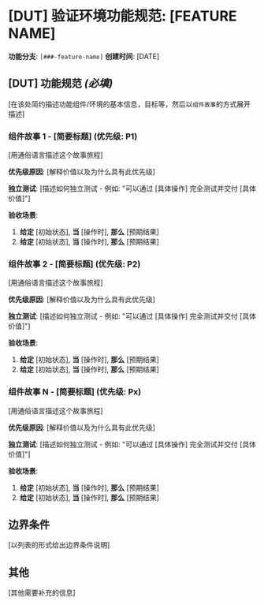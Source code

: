# [DUT] 验证环境功能规范: [FEATURE NAME]

**功能分支**: `[###-feature-name]`
**创建时间**: [DATE]

## [DUT] 功能规范 *(必填)*

<!--
  重要说明: 组件故事应按重要性排序, 作为测试旅程进行优先级划分.
  每个组件故事/旅程必须能够独立测试——这意味着即使只实现其中一个, 
  你仍然应该有一个可行的 MVP(最小可行产品)来交付价值.

  为每个故事分配优先级(P1、P2、P3 等), 其中 P1 是最关键的.
  将每个故事视为独立的功能切片, 可以: 
  - 独立开发
  - 独立测试
-->

[在该处简约描述功能组件/环境的基本信息，目标等，然后以`组件故事`的方式展开描述]


### 组件故事 1 - [简要标题] (优先级: P1)

[用通俗语言描述这个故事旅程]

**优先级原因**: [解释价值以及为什么具有此优先级]

**独立测试**: [描述如何独立测试 - 例如: "可以通过 [具体操作] 完全测试并交付 [具体价值]"]

**验收场景**: 

1. **给定** [初始状态], **当** [操作时], **那么** [预期结果]
2. **给定** [初始状态], **当** [操作时], **那么** [预期结果]


### 组件故事 2 - [简要标题] (优先级: P2)

[用通俗语言描述这个故事旅程]

**优先级原因**: [解释价值以及为什么具有此优先级]

**独立测试**: [描述如何独立测试 - 例如: "可以通过 [具体操作] 完全测试并交付 [具体价值]"]

**验收场景**: 

1. **给定** [初始状态], **当** [操作时], **那么** [预期结果]
2. **给定** [初始状态], **当** [操作时], **那么** [预期结果]


### 组件故事 N - [简要标题] (优先级: Px)

[用通俗语言描述这个故事旅程]

**优先级原因**: [解释价值以及为什么具有此优先级]

**独立测试**: [描述如何独立测试 - 例如: "可以通过 [具体操作] 完全测试并交付 [具体价值]"]

**验收场景**: 

1. **给定** [初始状态], **当** [操作时], **那么** [预期结果]
2. **给定** [初始状态], **当** [操作时], **那么** [预期结果]


## 边界条件

[以列表的形式给出边界条件说明]


## 其他

[其他需要补充的信息]
